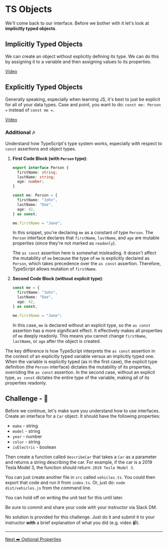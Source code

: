 # TS Objects

We'll come back to our interface. Before we bother with it let's look at **implicitly typed objects**.

## Implicitly Typed Objects

We can create an object without explicitly defining its type. We can do this by assigning it to a variable and then assigning values to its properties.

[Video](https://somup.com/c0XTbQgzWO)

## Explicitly Typed Objects

Generally speaking, especially when learning JS, it's best to just be explicit for all of your data types. Case and point, you want to do: `const me: Person =` instead of `const me =`.

[Video](https://somup.com/c0XTbFgzW5)

### Additional 🎶

Understand how TypeScript's type system works, especially with respect to `const` assertions and object types.

1. **First Code Block (with `Person` type)**:

   ```typescript
   export interface Person {
     firstName: string;
     lastName: string;
     age: number;
   }

   const me: Person = {
     firstName: "John",
     lastName: "Doe",
     age: 42,
   } as const;

   me.firstName = "Jane";
   ```

   In this snippet, you're declaring `me` as a constant of type `Person`. The `Person` interface declares that `firstName`, `lastName`, and `age` are mutable properties (since they're not marked as `readonly`).

   The `as const` assertion here is somewhat misleading. It doesn't affect the mutability of `me` because the type of `me` is explicitly declared as `Person`, which takes precedence over the `as const` assertion. Therefore, TypeScript allows mutation of `firstName`.

2. **Second Code Block (without explicit type)**:

   ```typescript
   const me = {
     firstName: "John",
     lastName: "Doe",
     age: 42,
   } as const;

   me.firstName = "Jane";
   ```

   In this case, `me` is declared without an explicit type, so the `as const` assertion has a more significant effect. It effectively makes all properties of `me` deeply readonly. This means you cannot change `firstName`, `lastName`, or `age` after the object is created.

The key difference is how TypeScript interprets the `as const` assertion in the context of an explicitly typed variable versus an implicitly typed one. When the variable is explicitly typed (as in the first case), the explicit type definition (the `Person` interface) dictates the mutability of its properties, overriding the `as const` assertion. In the second case, without an explicit type, `as const` dictates the entire type of the variable, making all of its properties readonly.

## Challenge - 🚗

Before we continue, let's make sure you understand how to use interfaces. Create an interface for a `Car` object. It should have the following properties:

- `make` - string
- `model` - string
- `year` - number
- `color` - string
- `isElectric` - boolean

Then create a function called `describeCar` that takes a `Car` as a parameter and returns a string describing the car. For example, if the car is a 2019 Tesla Model 3, the function should return: `2019 Tesla Model 3`.

You can just create another file in `src` called `vehicles.ts`. You could then export that code and run it from `index.ts`. Or, just do: `node dist/vehicles.js` from the command line.

You can hold off on writing the unit test for this until later.

Be sure to commit and share your code with your instructor via Slack DM.

No solution is provided for this challenge. Just do it and submit it to your instructor **with** a brief explanation of what you did (e.g. video 📹).

---

[Next ➡️ Optional Properties](./optional-properties.md)
